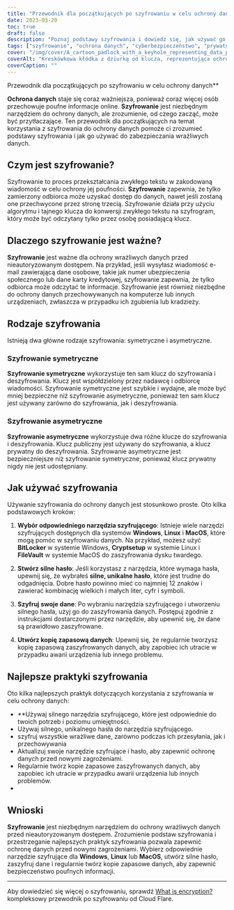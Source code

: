 ```yaml
---
title: "Przewodnik dla początkujących po szyfrowaniu w celu ochrony danych"
date: 2023-03-20
toc: true
draft: false
description: "Poznaj podstawy szyfrowania i dowiedz się, jak używać go do zabezpieczania poufnych danych dzięki temu przewodnikowi dla początkujących."
tags: ["szyfrowanie", "ochrona danych", "cyberbezpieczeństwo", "prywatność", "technologia", "bezpieczeństwo online", "szyfrowanie symetryczne", "szyfrowanie asymetryczne", "bezpieczeństwo", "prywatność w internecie", "kryptografia", "szyfrowane wiadomości", "bezpieczeństwo cyfrowe", "prywatność danych", "zaszyfrowane dane", "oprogramowanie szyfrujące", "szyfrowanie danych", "bezpieczeństwo komputerowe", "bezpieczeństwo sieci", "ochrona hasłem"]
cover: "/img/cover/A_cartoon_padlock_with_a_keyhole_representing_data_protection.png"
coverAlt: "Kreskówkowa kłódka z dziurką od klucza, reprezentująca ochronę danych poprzez szyfrowanie."
coverCaption: ""
---
```

 Przewodnik dla początkujących po szyfrowaniu w celu ochrony danych**

**Ochrona danych** staje się coraz ważniejsza, ponieważ coraz więcej osób przechowuje poufne informacje online. **Szyfrowanie** jest niezbędnym narzędziem do ochrony danych, ale zrozumienie, od czego zacząć, może być przytłaczające. Ten przewodnik dla początkujących na temat korzystania z szyfrowania do ochrony danych pomoże ci zrozumieć podstawy szyfrowania i jak go używać do zabezpieczania wrażliwych danych.

## Czym jest szyfrowanie?

Szyfrowanie to proces przekształcania zwykłego tekstu w zakodowaną wiadomość w celu ochrony jej poufności. **Szyfrowanie** zapewnia, że tylko zamierzony odbiorca może uzyskać dostęp do danych, nawet jeśli zostaną one przechwycone przez stronę trzecią. Szyfrowanie działa przy użyciu algorytmu i tajnego klucza do konwersji zwykłego tekstu na szyfrogram, który może być odczytany tylko przez osobę posiadającą klucz.

## Dlaczego szyfrowanie jest ważne?

**Szyfrowanie** jest ważne dla ochrony wrażliwych danych przed nieautoryzowanym dostępem. Na przykład, jeśli wysyłasz wiadomość e-mail zawierającą dane osobowe, takie jak numer ubezpieczenia społecznego lub dane karty kredytowej, szyfrowanie zapewnia, że tylko odbiorca może odczytać te informacje. Szyfrowanie jest również niezbędne do ochrony danych przechowywanych na komputerze lub innych urządzeniach, zwłaszcza w przypadku ich zgubienia lub kradzieży.

## Rodzaje szyfrowania

Istnieją dwa główne rodzaje szyfrowania: symetryczne i asymetryczne.

### Szyfrowanie symetryczne

**Szyfrowanie symetryczne** wykorzystuje ten sam klucz do szyfrowania i deszyfrowania. Klucz jest współdzielony przez nadawcę i odbiorcę wiadomości. Szyfrowanie symetryczne jest szybkie i wydajne, ale może być mniej bezpieczne niż szyfrowanie asymetryczne, ponieważ ten sam klucz jest używany zarówno do szyfrowania, jak i deszyfrowania.

### Szyfrowanie asymetryczne

**Szyfrowanie asymetryczne** wykorzystuje dwa różne klucze do szyfrowania i deszyfrowania. Klucz publiczny jest używany do szyfrowania, a klucz prywatny do deszyfrowania. Szyfrowanie asymetryczne jest bezpieczniejsze niż szyfrowanie symetryczne, ponieważ klucz prywatny nigdy nie jest udostępniany.

## Jak używać szyfrowania

Używanie szyfrowania do ochrony danych jest stosunkowo proste. Oto kilka podstawowych kroków:

1. **Wybór odpowiedniego narzędzia szyfrującego**: Istnieje wiele narzędzi szyfrujących dostępnych dla systemów **Windows**, **Linux** i **MacOS**, które mogą pomóc w szyfrowaniu danych. Na przykład, możesz użyć **BitLocker** w systemie Windows, **Cryptsetup** w systemie Linux i **FileVault** w systemie MacOS do zaszyfrowania dysku twardego.

2. **Stwórz silne hasło**: Jeśli korzystasz z narzędzia, które wymaga hasła, upewnij się, że wybrałeś **silne, unikalne hasło**, które jest trudne do odgadnięcia. Dobre hasło powinno mieć co najmniej 12 znaków i zawierać kombinację wielkich i małych liter, cyfr i symboli.

3. **Szyfruj swoje dane**: Po wybraniu narzędzia szyfrującego i utworzeniu silnego hasła, użyj go do zaszyfrowania danych. Postępuj zgodnie z instrukcjami dostarczonymi przez narzędzie, aby upewnić się, że dane są prawidłowo zaszyfrowane.

4. **Utwórz kopię zapasową danych**: Upewnij się, że regularnie tworzysz kopię zapasową zaszyfrowanych danych, aby zapobiec ich utracie w przypadku awarii urządzenia lub innego problemu.

## Najlepsze praktyki szyfrowania

Oto kilka najlepszych praktyk dotyczących korzystania z szyfrowania w celu ochrony danych:

- **Używaj silnego narzędzia szyfrującego, które jest odpowiednie do twoich potrzeb i poziomu umiejętności.
- Używaj silnego, unikalnego hasła do narzędzia szyfrującego.
- szyfruj wszystkie wrażliwe dane, zarówno podczas ich przesyłania, jak i przechowywania
- Aktualizuj swoje narzędzie szyfrujące i hasło, aby zapewnić ochronę danych przed nowymi zagrożeniami.
- Regularnie twórz kopie zapasowe zaszyfrowanych danych, aby zapobiec ich utracie w przypadku awarii urządzenia lub innych problemów.
-
## Wnioski

**Szyfrowanie** jest niezbędnym narzędziem do ochrony wrażliwych danych przed nieautoryzowanym dostępem. Zrozumienie podstaw szyfrowania i przestrzeganie najlepszych praktyk szyfrowania pozwala zapewnić ochronę danych przed nowymi zagrożeniami. Wybierz odpowiednie narzędzie szyfrujące dla **Windows**, **Linux** lub **MacOS**, utwórz silne hasło, zaszyfruj dane i regularnie twórz kopie zapasowe danych, aby zapewnić bezpieczeństwo poufnych informacji.

______

Aby dowiedzieć się więcej o szyfrowaniu, sprawdź [What is encryption?](https://www.cloudflare.com/learning/ssl/what-is-encryption/) kompleksowy przewodnik po szyfrowaniu od Cloud Flare.
